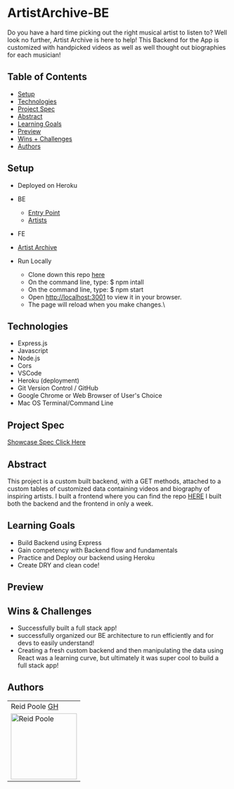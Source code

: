 # ArtistArchive-BE
Do you have a hard time picking out the right musical artist to listen to?  Well look no further, Artist Archive is here to help! This Backend for the App is customized with handpicked videos as well as well thought out biographies for each musician!

## Table of Contents
  - [Setup](#setup)
  - [Technologies](#technologies)
  - [Project Spec](#project-spec)
  - [Abstract](#abstract)
  - [Learning Goals](#learning-goals)
  - [Preview](#preview)
  - [Wins + Challenges](#wins-and-challenges)
  - [Authors](#Authors)

## Setup
- Deployed on Heroku 
- BE
  - [Entry Point](https://artist-archive-be.herokuapp.com)
  - [Artists](https://artist-archive-be.herokuapp.com/api/v1/artists)
- FE
-   [Artist Archive](https://artist-archive-fe.herokuapp.com/)
  
- Run Locally 
  - Clone down this repo [here](https://github.com/KarrarQ/shelf-life-BE)
  - On the command line, type: $ npm intall
  - On the command line, type: $ npm start
  - Open [http://localhost:3001](http://localhost:3001) to view it in your browser.
  - The page will reload when you make changes.\


## Technologies

  - Express.js
  - Javascript
  - Node.js
  - Cors
  - VSCode
  - Heroku (deployment)
  - Git Version Control / GitHub
  - Google Chrome or Web Browser of User's Choice
  - Mac OS Terminal/Command Line

  
## Project Spec
[Showcase Spec Click Here](https://frontend.turing.edu/projects/module-3/showcase.html)

## Abstract 

This project is a custom built backend, with a GET methods, attached to a custom tables of customized data containing videos and biography of inspiring artists. I built a frontend where you can find the repo [HERE](https://github.com/rpoole444/ArtistArchive-FE) I built both the backend and the frontend in only a week. 
## Learning Goals

- Build Backend using Express
- Gain competency with Backend flow and fundamentals
- Practice and Deploy our backend using Heroku
- Create DRY and clean code!

## Preview 

## Wins & Challenges

- Successfully built a full stack app!
- successfully organized our BE architecture to run efficiently and for devs to easily understand! 
- Creating a fresh custom backend and then manipulating the data using React was a learning curve, but ultimately it was super cool to build a full stack app!

## Authors

<table>
    <tr>
      <td> Reid Poole <a href="https://github.com/rpoole444">GH</td>
    </tr>
<td><img src="https://avatars.githubusercontent.com/u/111818942?v=4" alt="Reid Poole"
 width="150" height="auto" /></td>
</table>
